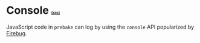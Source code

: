 # Console <font size='1'><a href='http://code.google.com/p/prebake/source/browse/trunk/code/src/org/prebake/js/Console.java'>(src)</a></font> #

JavaScript code in `prebake` can log by using the `console` API popularized by [Firebug](http://getfirebug.com/wiki/index.php/Console_API).